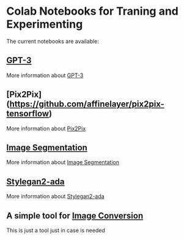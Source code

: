 # Colab Notebooks for Traning and Experimenting

The current notebooks are available:

## [GPT-3](https://github.com/jccc0/sdiufgh/blob/main/GPT3.ipynb) 

More information about [GPT-3](https://openai.com/blog/openai-api/) 

## [Pix2Pix] (https://github.com/affinelayer/pix2pix-tensorflow)

More information about [Pix2Pix](https://github.com/jccc0/sdiufgh/blob/main/Pix2Pix.ipynb)

## [Image Segmentation](https://github.com/jccc0/sdiufgh/blob/main/Segmentation.ipynb)

More information about [Image Segmentation](https://github.com/divamgupta/image-segmentation-keras)

## [Stylegan2-ada](https://github.com/jccc0/sdiufgh/blob/main/Stylegan2ada.ipynb)

More information about [Stylegan2-ada](https://github.com/NVlabs/stylegan2-ada)

## A simple tool for [Image Conversion](https://github.com/jccc0/sdiufgh/blob/main/convert.ipynb)

This is just a tool just in case is needed
